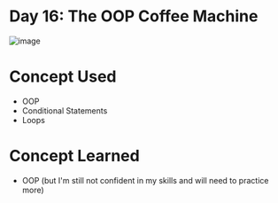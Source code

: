 # Day 16: The OOP Coffee Machine

![image](https://github.com/user-attachments/assets/681a7a7f-de00-4754-b59f-143bf6761f43)

# Concept Used
- OOP
- Conditional Statements
- Loops

# Concept Learned
- OOP (but I'm still not confident in my skills and will need to practice more)
